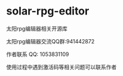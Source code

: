 # solar-rpg-editor
太阳rpg编辑器相关开源库

太阳rpg编辑器交流QQ群:941442872

作者联系 QQ: 1053831109

使用过程中遇到激活码等相关问题可以联系作者
